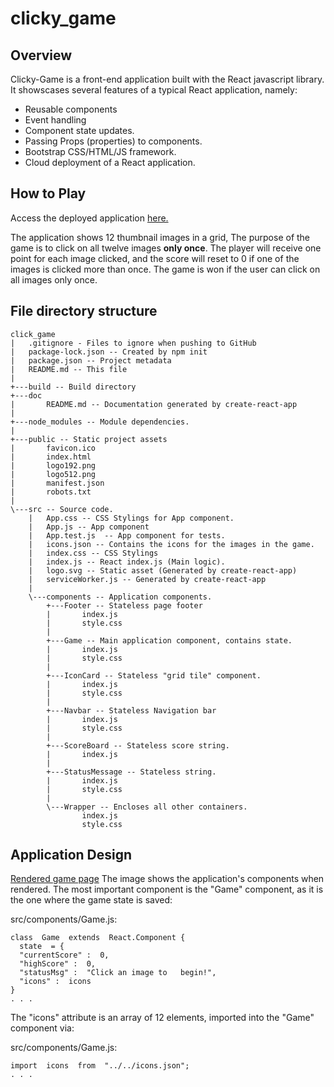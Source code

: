 # clicky_game

## Overview
Clicky-Game is a front-end application built with the React javascript library.  It showscases several features of a typical React application, namely:

 - Reusable components
 - Event handling
 - Component state updates. 
 - Passing Props (properties) to components.
 - Bootstrap CSS/HTML/JS framework.
 - Cloud deployment of a React application. 
 

## How to Play
Access the deployed application [here.](https://j0serobles.github.io/clicky_game/)

The application shows 12 thumbnail images in a grid,   The purpose of the game is to click on all twelve images **only once**.  The player will receive one point for each image clicked, and the score will reset to 0 if one of the images is clicked more than once.  The game is won if the user can click on all images only once. 


## File directory structure
```
click_game
|   .gitignore - Files to ignore when pushing to GitHub
|   package-lock.json -- Created by npm init
|   package.json -- Project metadata
|   README.md -- This file
|   
+---build -- Build directory
+---doc 
|       README.md -- Documentation generated by create-react-app
|       
+---node_modules -- Module dependencies.
|               
+---public -- Static project assets
|       favicon.ico
|       index.html
|       logo192.png
|       logo512.png
|       manifest.json
|       robots.txt
|       
\---src -- Source code.
    |   App.css -- CSS Stylings for App component.
    |   App.js -- App component
    |   App.test.js  -- App component for tests.
    |   icons.json -- Contains the icons for the images in the game.
    |   index.css -- CSS Stylings
    |   index.js -- React index.js (Main logic).
    |   logo.svg -- Static asset (Generated by create-react-app)
    |   serviceWorker.js -- Generated by create-react-app
    |   
    \---components -- Application components.
        +---Footer -- Stateless page footer
        |       index.js
        |       style.css
        |       
        +---Game -- Main application component, contains state.
        |       index.js
        |       style.css
        |       
        +---IconCard -- Stateless "grid tile" component. 
        |       index.js
        |       style.css
        |       
        +---Navbar -- Stateless Navigation bar
        |       index.js
        |       style.css
        |       
        +---ScoreBoard -- Stateless score string.
        |       index.js
        |       
        +---StatusMessage -- Stateless string.
        |       index.js
        |       style.css
        |       
        \---Wrapper -- Encloses all other containers. 
                index.js
                style.css
```
## Application Design

[Rendered game page](https://github.com/j0serobles/clicky_game/blob/master/doc/homepage.jpg)
The image shows the application's components when rendered.  The most important component is the "Game" component, as it is the one where the game state is saved:

src/components/Game.js:
```
class  Game  extends  React.Component {
  state  = {
  "currentScore" :  0,
  "highScore" :  0,
  "statusMsg" :  "Click an image to   begin!",
  "icons" :  icons
}
. . . 
```
The "icons" attribute is an array of 12 elements, imported into the "Game" component via:

src/components/Game.js:
```
import  icons  from  "../../icons.json";
. . . 
```

<!--stackedit_data:
eyJoaXN0b3J5IjpbMTk1MjY3OTk1MSwyMDQ2NDE1NDAyLC0xNT
U3NDE2NDkzXX0=
-->